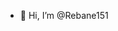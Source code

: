 - 👋 Hi, I’m @Rebane151

<!---
Rebane151/Rebane151 is a ✨ special ✨ repository because its `README.md` (this file) appears on your GitHub profile.
You can click the Preview link to take a look at your changes.
--->
